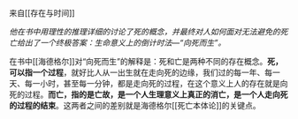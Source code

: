 来自[[存在与时间]]

*他在书中用理性的推理详细的讨论了死的概念，并最终对人如何面对无法避免的死亡给出了一个终极答案：生命意义上的倒计时法—“向死而生”。*

在书中[[海德格尔]]对“向死而生”的解释是：死和亡是两种不同的存在概念。**死，可以指一个过程**，就好比人从一出生就在走向死的边缘，我们过的每一年、每一天、每一小时，甚至每一分钟，都是走向死的过程，在这个意义上人的存在就是向死的过程。**而亡，指的是亡故，是一个人生理意义上真正的消亡，是一个人走向死的过程的结束**。这两者之间的差别就是海德格尔[[死亡本体论]]的关键点。